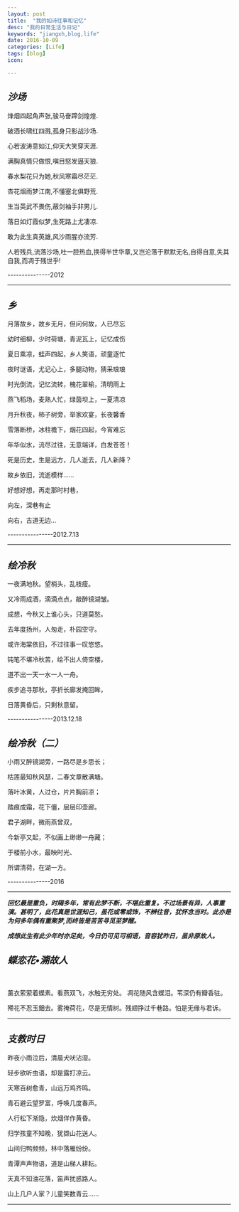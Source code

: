 ```yaml
---
layout: post
title:  "我的如诗往事和记忆"
desc: "我的日常生活与日记"
keywords: "jiangxh,blog,life"
date: 2016-10-09
categories: [Life]
tags: [blog]
icon: 

---
```


## ***沙场***

烽烟四起角声张,骏马奋蹄剑煌煌.

破酒长啸红四溅,孤身只影战沙场.

心若波涛意如江,仰天大笑穿天涯.

满胸真情只做恨,嗔目怒发逼天狼.

春水梨花只为她,秋风寒霜尽茫茫.

杏花烟雨梦江南,不懂塞北俱野荒.

生当英武不畏伤,蔽剑袖手非男儿.

落日如灯霞似梦,生死路上尤凄凉.

敢为此生真英雄,风沙雨腥亦流芳.

人若残兵,流落沙场,吐一腔热血,换得半世华章,又岂沦落于默默无名,自得自意,失其自我,而凋于残世乎!

---------------2012

***

## ***乡***

月落故乡，故乡无月，但问何故，人已尽忘

幼时细柳，少时荷塘，青泥瓦上，记忆成伤

夏日乘凉，蛙声四起，乡人笑语，顽童逐忙

夜时谜语，尤记心上，多腿动物，猜采琅琅

时光倒流，记忆流转，槐花翠榆，清明雨上

燕飞稻场，麦熟人忙，绿茵坝上，一夏清凉

月升秋夜，柿子树旁，举家欢宴，长夜馨香

雪落断桥，冰柱檐下，烟花四起，今宵难忘

年华似水，流尽过往，无意端详，白发苍苍！

死是历史，生是远方，几人逝去，几人新降？

故乡依旧，流逝模样……

好想好想，再走那时村巷，

向左，深巷有止

向右，古道无边…

----------------2012.7.13

***

## ***绘冷秋***
一夜满地秋。望梢头，乱枝瘦。

又冷雨成酒，滴滴点点，敲醉镜湖皱。

成想，今秋又上谁心头，只道莫愁。

去年度扬州，人匆走，朴园空守。

或许海棠依旧，不过往事一叹悠悠。

钝笔不堪冷秋苦，绘不出人倚空楼，

道不出一天一水一人一舟。

疾步追寻那秋，亭折长廊发掩回眸，

日落黄昏后，只剩秋意留。

----------------2013.12.18


## ***绘冷秋（二）***

小雨又醉镜湖旁，一路尽是乡思长；

枯莲最知秋风瑟，二春文章散满塘。

落叶冰黄，人过仓，片片胸前凉；

踏痕成霜，花下僵，层层印壶廊。

君子湖畔，微雨燕曾双，

今新亭又起，不似画上缈缈一舟藏；

于楼前小水，最映时光、

所谓清荷，在湖一方。

---------------2016

***

***回忆最是重负，时隔多年，常有此梦不断，不堪此重复。不过场景有异，人事重演。甚明了，此花真是世涯知己，虽花或零或饰，不辨往昔，犹怀念当时。此亦是为何多年偶有重聚梦,而终皆是苦苦寻觅至梦醒。***


***成想此生有此少年时亦足矣，今日仍可见可相语，音容犹昨日，虽非原故人。***


## ***蝶恋花•溯故人***
<br/>

薰衣萦萦着蝶素。看燕双飞，水触无穷处。
凋花随风含蝶泪。苇深仍有瓣香驻。


殢花不忍玉鈿去。雾掩荷花，尽是无情树。残翅挣过千巷路。怕是无缘与君诉。

***

## ***支教时日***

昨夜小雨泣后，清晨犬吠沾湿。

轻步欲听虫语，却是露打凉云。

天寒百树愈青，山远万鸡齐鸣。

青石避云望罗富，呼唤几度春声。

人行松下渐隐，炊烟佯作黄昏。

归学孩童不知晚，犹撷山花送人。

山间归鸭频频，林中落雁纷纷。

青潭声声物语，道是山梯人耕耘。

天真不知油花落，笛声扰惑路人。

山上几户人家？儿童笑数青云……

***